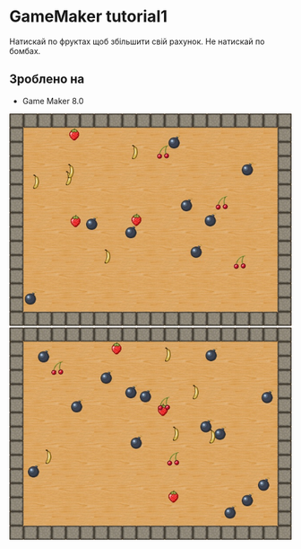 ﻿# GameMaker tutorial1
Натискай по фруктах щоб збільшити свій рахунок. Не натискай по бомбах.

## Зроблено на
 * Game Maker 8.0

![](readme/img1.jpg)
![](readme/img2.jpg)